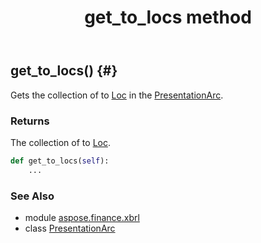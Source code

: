 ﻿---
title: get_to_locs method
second_title: Aspose.Finance for Python via .NET API References
description: 
type: docs
weight: 30
url: /python-net/aspose.finance.xbrl/presentationarc/get_to_locs/
is_root: false
---

## get_to_locs() {#}

Gets the collection of to [Loc](/finance/python-net/aspose.finance.xbrl/loc) in the [PresentationArc](/finance/python-net/aspose.finance.xbrl/presentationarc).

### Returns 


The collection of to [Loc](/finance/python-net/aspose.finance.xbrl/loc).


```python
def get_to_locs(self):
    ...
```





### See Also
* module [aspose.finance.xbrl](../../)
* class [PresentationArc](/finance/python-net/aspose.finance.xbrl/presentationarc)
